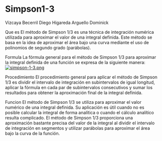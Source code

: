 # Simpson1-3
Vizcaya Becerril Diego
Higareda Arguello Dominick

Que es
El método de Simpson 1/3 es una técnica de integración numérica utilizada para aproximar el valor de una integral definida. Este método se basa en la idea de aproximar el área bajo una curva mediante el uso de polinomios de segundo grado (parábolas).

Formula
La fórmula general para el método de Simpson 1/3 para aproximar la integral definida de una función se expresa de la siguiente manera:
[![simpson-1-3.png](https://i.postimg.cc/8PZ3mNzC/simpson-1-3.png)](https://postimg.cc/2VB2zpvp) 

Procedimiento
El procedimiento general para aplicar el método de Simpson 1/3 es dividir el intervalo de integración en subintervalos de igual longitud, aplicar la fórmula en cada par de subintervalos consecutivos y sumar los resultados para obtener la aproximación final de la integral definida.

Funcion 
El método de Simpson 1/3 se utiliza para aproximar el valor numérico de una integral definida. Su aplicación es útil cuando no es posible calcular la integral de forma analítica o cuando el cálculo analítico resulta complicado. El método de Simpson 1/3 proporciona una aproximación bastante precisa del valor de la integral al dividir el intervalo de integración en segmentos y utilizar parábolas para aproximar el área bajo la curva de la función.